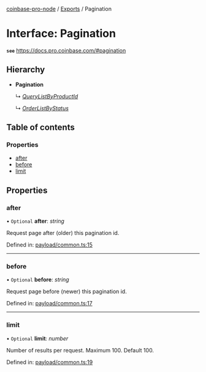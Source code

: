 [coinbase-pro-node](../README.md) / [Exports](../modules.md) / Pagination

# Interface: Pagination

**`see`** https://docs.pro.coinbase.com/#pagination

## Hierarchy

- **Pagination**

  ↳ [_QueryListByProductId_](querylistbyproductid.md)

  ↳ [_OrderListByStatus_](orderlistbystatus.md)

## Table of contents

### Properties

- [after](pagination.md#after)
- [before](pagination.md#before)
- [limit](pagination.md#limit)

## Properties

### after

• `Optional` **after**: _string_

Request page after (older) this pagination id.

Defined in: [payload/common.ts:15](https://github.com/bennycode/coinbase-pro-node/blob/baa73d4/src/payload/common.ts#L15)

---

### before

• `Optional` **before**: _string_

Request page before (newer) this pagination id.

Defined in: [payload/common.ts:17](https://github.com/bennycode/coinbase-pro-node/blob/baa73d4/src/payload/common.ts#L17)

---

### limit

• `Optional` **limit**: _number_

Number of results per request. Maximum 100. Default 100.

Defined in: [payload/common.ts:19](https://github.com/bennycode/coinbase-pro-node/blob/baa73d4/src/payload/common.ts#L19)
